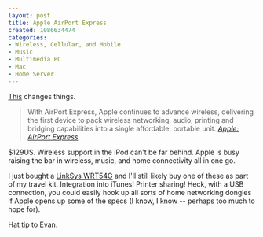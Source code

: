 ```yaml
--- 
layout: post
title: Apple AirPort Express
created: 1086634474
categories: 
- Wireless, Cellular, and Mobile
- Music
- Multimedia PC
- Mac
- Home Server
---
```

<p><a href="http://www.apple.com/airportexpress/">This</a> changes things.</p>
<blockquote>
With AirPort Express, Apple continues to advance wireless, delivering the first device to pack wireless networking, audio, printing and bridging capabilities into a single affordable, portable unit.
<cite><a href="http://www.apple.com/airportexpress/">Apple: AirPort Express</a></cite>
</blockquote>

<p>$129US. Wireless support in the iPod can't be far behind. Apple is busy raising the bar in wireless, music, and home connectivity all in one go.</p>
<!--break-->
<p>I just bought a <a href="http://www.bmannconsulting.com/linksys-wrt54g">LinkSys WRT54G</a> and I'll still likely buy one of these as part of my travel kit. Integration into iTunes! Printer sharing! Heck, with a USB connection, you could easily hook up all sorts of home networking dongles if Apple opens up some of the specs (I know, I know -- perhaps too much to hope for).</p>

<p>Hat tip to <a href="http://home.justwerks.com">Evan</a>.</p>
